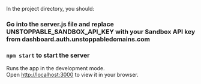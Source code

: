 In the project directory, you should:

### Go into the server.js file and replace UNSTOPPABLE_SANDBOX_API_KEY with your Sandbox API key from dashboard.auth.unstoppabledomains.com

### `npm start` to start the server

Runs the app in the development mode.\
Open [http://localhost:3000](http://localhost:3000) to view it in your browser.

